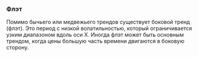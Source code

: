 ### Флэт 
Помимо бычьего или медвежьего трендов существует боковой тренд (флэт). Это период с низкой волатильностью, который ограничивается узким диапазоном вдоль оси X. Иногда флэт может быть основным трендом, когда цены большую часть времени двигаются в боковую сторону.